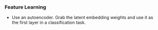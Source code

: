 ### Feature Learning

- Use an autoencoder. Grab the latent embedding weights and use it as the first layer in a classification task.
